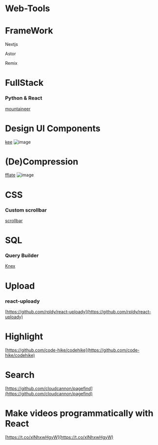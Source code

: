 # Web-Tools

# FrameWork
Nextjs

Astor

Remix

# FullStack

### Python & React
[mountaineer](https://github.com/piercefreeman/mountaineer)

# Design UI Components
[kee](https://kee.so/)
![image](https://github.com/jeffreys-cat/Web-Tools/assets/11832969/c44f32ed-e43f-4229-9a7e-de4906cbf604)


# (De)Compression
[fflate](https://github.com/101arrowz/fflate)
![image](https://github.com/jeffreys-cat/Web-Tools/assets/11832969/def87036-c878-4b0f-bab0-8699ea2d9240)

# CSS

### Custom scrollbar
[scrollbar](https://scrollbar.app/)


# SQL

### Query Builder
[Knex](https://knexjs.org/)

# Upload

### react-uploady
[https://github.com/rpldy/react-uploady](https://github.com/rpldy/react-uploady)

# Highlight
[https://github.com/code-hike/codehike](https://github.com/code-hike/codehike)

# Search
[https://github.com/cloudcannon/pagefind](https://github.com/cloudcannon/pagefind)

# Make videos programmatically with React

[https://t.co/xlNhxwHgyW](https://t.co/xlNhxwHgyW)

